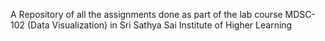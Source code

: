 A Repository of all the assignments done as part of the lab course MDSC-102 (Data Visualization) in Sri Sathya Sai Institute of Higher Learning
